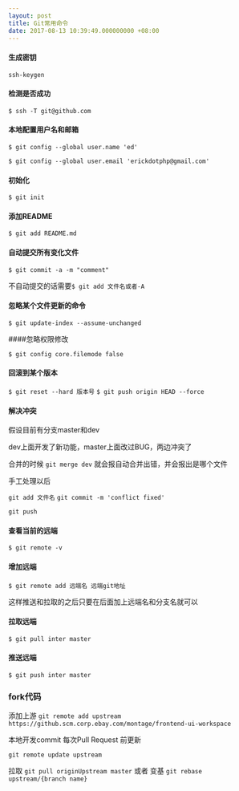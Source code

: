 ```yaml
---
layout: post
title: Git常用命令
date: 2017-08-13 10:39:49.000000000 +08:00
---
```



#### 生成密钥
`ssh-keygen`

#### 检测是否成功

`$ ssh -T git@github.com`

#### 本地配置用户名和邮箱

`$ git config --global user.name 'ed'`

`$ git config --global user.email 'erickdotphp@gmail.com'` 

#### 初始化

`$ git init`

#### 添加README

`$ git add README.md`

#### 自动提交所有变化文件

`$ git commit -a -m "comment" `

不自动提交的话需要`$ git add 文件名或者-A`


#### 忽略某个文件更新的命令

`$ git update-index --assume-unchanged`


####忽略权限修改

`$ git config core.filemode false`

#### 回滚到某个版本
`$ git reset --hard 版本号`
`$ git push origin HEAD --force`

#### 解决冲突

假设目前有分支master和dev

dev上面开发了新功能，master上面改过BUG，两边冲突了

合并的时候 `git merge dev` 就会报自动合并出错，并会报出是哪个文件

手工处理以后

`git add 文件名`
`git commit -m 'conflict fixed'`

`git push`

#### 查看当前的远端

`$ git remote -v`

#### 增加远端

`$ git remote add 远端名 远端git地址`

这样推送和拉取的之后只要在后面加上远端名和分支名就可以

#### 拉取远端

`$ git pull inter master`

#### 推送远端

`$ git push inter master`


### fork代码

添加上游
`git remote add upstream https://github.scm.corp.ebay.com/montage/frontend-ui-workspace`

本地开发commit 每次Pull Request 前更新

`git remote update upstream`

拉取
`git pull originUpstream master`
或者
变基
`git rebase upstream/{branch name}`

